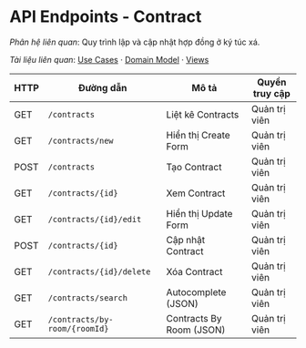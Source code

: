 # API Endpoints - Contract

*Phân hệ liên quan*: Quy trình lập và cập nhật hợp đồng ở ký túc xá.

*Tài liệu liên quan*: [Use Cases](../../Domain/Contract/UseCases.md) · [Domain Model](../../Domain/Contract/DomainModel.mmd) · [Views](../../Domain/Contract/Views.md)

| HTTP | Đường dẫn | Mô tả | Quyền truy cập |
| --- | --- | --- | --- |
| GET | `/contracts` | Liệt kê Contracts | Quản trị viên |
| GET | `/contracts/new` | Hiển thị Create Form | Quản trị viên |
| POST | `/contracts` | Tạo Contract | Quản trị viên |
| GET | `/contracts/{id}` | Xem Contract | Quản trị viên |
| GET | `/contracts/{id}/edit` | Hiển thị Update Form | Quản trị viên |
| POST | `/contracts/{id}` | Cập nhật Contract | Quản trị viên |
| GET | `/contracts/{id}/delete` | Xóa Contract | Quản trị viên |
| GET | `/contracts/search` | Autocomplete (JSON) | Quản trị viên |
| GET | `/contracts/by-room/{roomId}` | Contracts By Room (JSON) | Quản trị viên |
